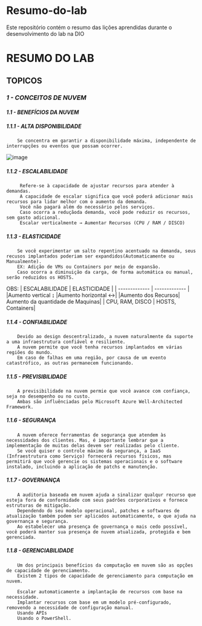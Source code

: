 # Resumo-do-lab
Este repositório contém o resumo das lições aprendidas durante o desenvolvimento do lab na DIO



# **RESUMO DO LAB**

## **TOPICOS**
### **_1 - CONCEITOS DE NUVEM_**
#### _1.1 - BENEFÍCIOS DA NUVEM_
##### 1.1.1 - ALTA DISPONIBILIDADE
        Se concentra em garantir a disponibilidade máxima, independente de interrupções ou eventos que possam ocorrer. 
![image](https://github.com/user-attachments/assets/73edf277-461a-4413-b693-d65ab6fa59c0)

##### 1.1.2 - ESCALABILIDADE
         Refere-se à capacidade de ajustar recursos para atender à demandas.
         A capacidade de escalar significa que você poderá adicionar mais recursos para lidar melhor com o aumento da demanda.
         Você não pagará além do necessário pelos serviços.
         Caso ocorra a reduçãoda demanda, você pode reduzir os recursos, sem gasto adicional.
         Escalar verticalmente → Aumentar Recursos (CPU / RAM / DISCO)
##### 1.1.3 - ELASTICIDADE
        Se você experimentar um salto repentino acentuado na demanda, seus recusos implantados poderiam ser expandidos(Automaticamente ou Manualmente).
        EX: Adição de VMs ou Containers por meio de expansão.
        Caso ocorra a diminuição da carga, de forma automática ou manual, serão reduzidos os HOSTS.
OBS:
| ESCALABILIDADE  | ELASTICIDADE |
| ------------- | ------------- |
|Aumento vertical  ↨ |Aumento horizontal ↔| 
|Aumento dos Recursos| Aumento da quantidade de Maquinas|
| CPU, RAM, DISCO | HOSTS, Containers|
##### 1.1.4 - CONFIABILIDADE
        Devido ao design descentralizado, a nuvem naturalmente da suporte a uma infraestrutura confiável e resiliente.
        A nuvem permite que você tenha recursos implantados em várias regiões do mundo.
        Em caso de falhas em uma região, por causa de um evento catastrófico, as outras permanecem funcionando.
##### 1.1.5 - PREVISIBILIDADE
        A previsibilidade na nuvem permie que você avance com confiança, seja no desempenho ou no custo.
        Ambas são influênciadas pelo Microsoft Azure Well-Architected Framework.
##### 1.1.6 - SEGURANÇA
        A nuvem oferece ferramentas de segurança que atendem às necessidades dos clientes. Mas, é importante lembrar que a implementação de muitas delas devem ser realizadas pelo cliente.
        Se você quiser o controle máximo da segurança, a IaaS (Infraestrutura como Serviço) fornecerá recursos físicos, mas permitirá que você gerencie os sistemas operacionais e o software instalado, incluindo a aplicação de patchs e manutenção.
##### 1.1.7 - GOVERNANÇA
        A auditoria baseada em nuvem ajuda a sinalizar qualqur recurso que esteja fora de conformidade com seus padrões corporativos e fornece estruturas de mitigação.
        Dependendo do seu modelo operacional, patches e softwares de atualização também podem ser aplicados automaticamente, o que ajuda na governança e segurança.
        Ao estabelecer uma presença de governança o mais cedo possível, você poderá manter sua presença de nuvem atualizada, protegida e bem gerenciada.
##### 1.1.8 - GERENCIABILIDADE
        Um dos principais benefícios da computação em nuvem são as opções de capacidade de gerenciamento.
        Existem 2 tipos de capacidade de gerenciamento para computação em nuvem.
        
        Escalar automaticamente a implantação de recursos com base na necessidade.
        Implantar recursos com base em um modelo pré-configurado, removendo a necessidade de configuração manual.
        Usando APIs
        Usando o PowerShell.
